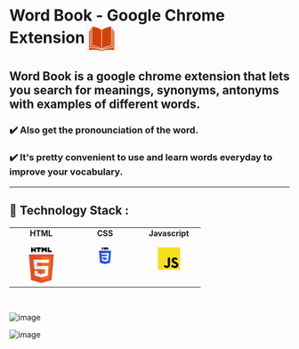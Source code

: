 # Word Book - Google Chrome Extension<img align="center" width="60" height="50" src="images/logo.png">

## Word Book is a google chrome extension that lets you search for meanings, synonyms, antonyms with examples of different words.

### :heavy_check_mark: Also get the pronounciation of the word.

### :heavy_check_mark: It's pretty convenient to use and learn words everyday to improve your vocabulary.

---

## :rocket: Technology Stack :

<table>
  <tbody>
    <tr valign="top">
      <td width="25%" align="center">
        <span> <b>HTML</b> </span><br><br>
        <img height="64px" src="images/techstack/html-5.svg">
      </td>
         <td width="25%" align="center">
        <span> <b>CSS</b> </span><br><br>
        <img height="30px" src="images/techstack/css-3.svg">
      </td>
      <td width="25%" align="center">
        <span> <b>Javascript</b> </span><br><br>
        <img height="40px" src="images/techstack/javascript.svg">
      </td>
    </tr>
     </tbody>
</table>

<br/>

![image](https://user-images.githubusercontent.com/74452458/150793058-9eac60d4-de94-434f-a5fc-a4e5852912c2.png)

![image](https://user-images.githubusercontent.com/74452458/150793168-21b5f5a9-193d-48d9-b12b-5df3bb512834.png)

